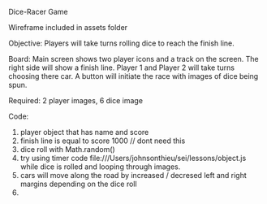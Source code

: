 Dice-Racer Game

Wireframe included in assets folder

Objective: Players will take turns rolling dice to reach the finish line. 

Board: Main screen shows two player icons and a track on the screen. The right side will show a finish line. Player 1 and Player 2 will take turns choosing there car. A button will initiate the race with images of dice being spun. 

Required: 2 player images, 6 dice image

Code: 
1. player object that has name and score
2. finish line is equal to score 1000 // dont need this
3. dice roll with Math.random()
4. try using timer code file:///Users/johnsonthieu/sei/lessons/object.js while dice is rolled and looping through images.
5. cars will move along the road by increased / decresed left and right margins depending on the dice roll
6. 